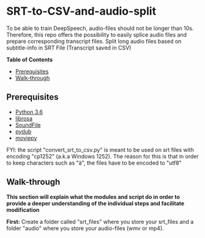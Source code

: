 # SRT-to-CSV-and-audio-split

To be able to train DeepSpeech, audio-files should not be longer than 10s.
Therefore, this repo offers the possibility to easily splice audio files and prepare corresponding transcript files.
Split long audio files based on subtitle-info in SRT File (Transcript saved in CSV)

**Table of Contents**

- [Prerequisites](#prerequisites)
- [Walk-through](#walk-through)


## Prerequisites

* [Python 3.6](https://www.python.org/)
* [librosa](https://librosa.github.io/librosa/)
* [SoundFile](https://pypi.org/project/SoundFile/)
* [pydub](https://pypi.org/project/pydub/)
* [moviepy](https://zulko.github.io/moviepy/)

FYI: the script "convert_srt_to_csv.py" is meant to be used on srt files with encoding "cp1252" (a.k.a Windows 1252). The reason for this is that in order to keep characters such as "ä", the files have to be encoded to "utf8"


## Walk-through

<b>This section will explain what the modules and script do in order to provide a deeper understanding of the individual steps and facilitate modification</b>

<b>First:</b> Create a folder called "srt_files" where you store your srt_files and a folder "audio" where you store your audio-files (wmv or mp4).
